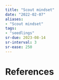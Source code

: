 ```yaml
---
title: "Scout mindset"
date: "2022-02-07"
aliases:
- "Scout mindset"
tags:
- "seedlings"
sr-due: 2023-08-14
sr-interval: 3
sr-ease: 250
---
```




# References


